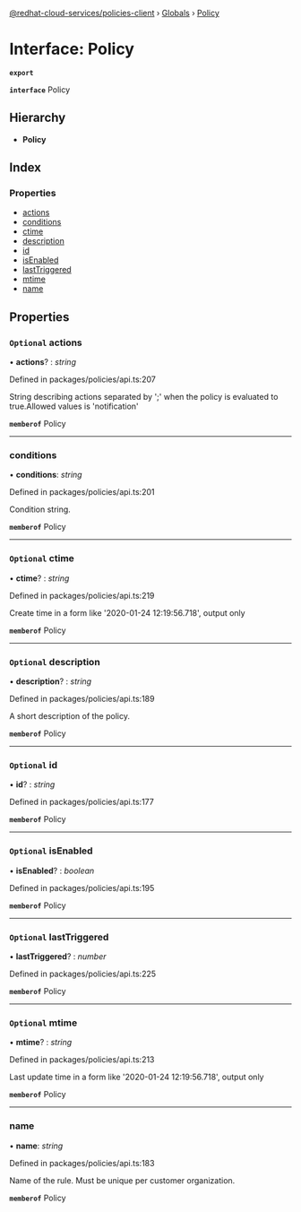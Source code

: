 [@redhat-cloud-services/policies-client](../README.md) › [Globals](../globals.md) › [Policy](policy.md)

# Interface: Policy

**`export`** 

**`interface`** Policy

## Hierarchy

* **Policy**

## Index

### Properties

* [actions](policy.md#optional-actions)
* [conditions](policy.md#conditions)
* [ctime](policy.md#optional-ctime)
* [description](policy.md#optional-description)
* [id](policy.md#optional-id)
* [isEnabled](policy.md#optional-isenabled)
* [lastTriggered](policy.md#optional-lasttriggered)
* [mtime](policy.md#optional-mtime)
* [name](policy.md#name)

## Properties

### `Optional` actions

• **actions**? : *string*

Defined in packages/policies/api.ts:207

String describing actions separated by \';\' when the policy is evaluated to true.Allowed values is \'notification\'

**`memberof`** Policy

___

###  conditions

• **conditions**: *string*

Defined in packages/policies/api.ts:201

Condition string.

**`memberof`** Policy

___

### `Optional` ctime

• **ctime**? : *string*

Defined in packages/policies/api.ts:219

Create time in a form like \'2020-01-24 12:19:56.718\', output only

**`memberof`** Policy

___

### `Optional` description

• **description**? : *string*

Defined in packages/policies/api.ts:189

A short description of the policy.

**`memberof`** Policy

___

### `Optional` id

• **id**? : *string*

Defined in packages/policies/api.ts:177

**`memberof`** Policy

___

### `Optional` isEnabled

• **isEnabled**? : *boolean*

Defined in packages/policies/api.ts:195

**`memberof`** Policy

___

### `Optional` lastTriggered

• **lastTriggered**? : *number*

Defined in packages/policies/api.ts:225

**`memberof`** Policy

___

### `Optional` mtime

• **mtime**? : *string*

Defined in packages/policies/api.ts:213

Last update time in a form like \'2020-01-24 12:19:56.718\', output only

**`memberof`** Policy

___

###  name

• **name**: *string*

Defined in packages/policies/api.ts:183

Name of the rule. Must be unique per customer organization.

**`memberof`** Policy

